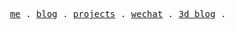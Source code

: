 <p align="center">
  <samp>
    <a href="https://xubh.top/">me</a> .
    <a href="https://xubh.top/posts">blog</a> .
    <a href="https://xubh.top/projects">projects</a> .
    <a href="https://xubh.top/wechat">wechat</a> .
    <a href="https://3d.xubh.top/">3d blog</a> .
  </samp>
</p>
